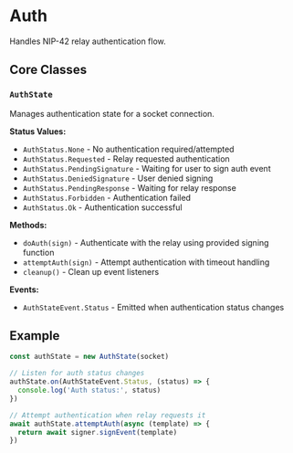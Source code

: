 # Auth

Handles NIP-42 relay authentication flow.

## Core Classes

### `AuthState`

Manages authentication state for a socket connection.

**Status Values:**
- `AuthStatus.None` - No authentication required/attempted
- `AuthStatus.Requested` - Relay requested authentication
- `AuthStatus.PendingSignature` - Waiting for user to sign auth event
- `AuthStatus.DeniedSignature` - User denied signing
- `AuthStatus.PendingResponse` - Waiting for relay response
- `AuthStatus.Forbidden` - Authentication failed
- `AuthStatus.Ok` - Authentication successful

**Methods:**
- `doAuth(sign)` - Authenticate with the relay using provided signing function
- `attemptAuth(sign)` - Attempt authentication with timeout handling
- `cleanup()` - Clean up event listeners

**Events:**
- `AuthStateEvent.Status` - Emitted when authentication status changes

## Example

```typescript
const authState = new AuthState(socket)

// Listen for auth status changes
authState.on(AuthStateEvent.Status, (status) => {
  console.log('Auth status:', status)
})

// Attempt authentication when relay requests it
await authState.attemptAuth(async (template) => {
  return await signer.signEvent(template)
})
```
